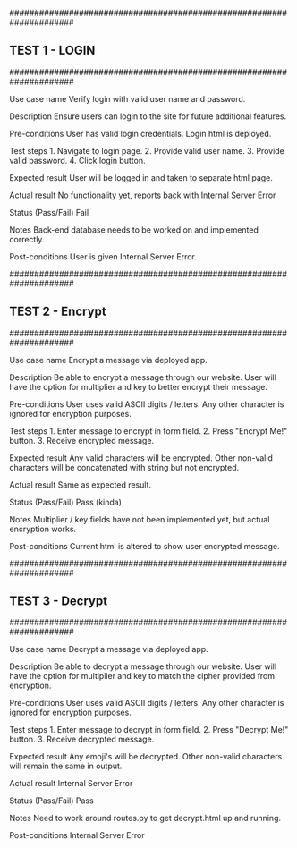 #####################################################################
## TEST 1 - LOGIN ##
#####################################################################

Use case name
    Verify login with valid user name and password.

Description
    Ensure users can login to the site for future additional features.

Pre-conditions
    User has valid login credentials. Login html is deployed.

Test steps
    1. Navigate to login page.
    2. Provide valid user name.
    3. Provide valid password.
    4. Click login button.

Expected result
    User will be logged in and taken to separate html page.

Actual result
    No functionality yet, reports back with Internal Server Error

Status (Pass/Fail)
    Fail

Notes
    Back-end database needs to be worked on and implemented correctly.

Post-conditions
    User is given Internal Server Error.

#####################################################################
## TEST 2 - Encrypt ##
#####################################################################

Use case name
    Encrypt a message via deployed app.

Description
    Be able to encrypt a message through our website. User will have the option for multiplier and key to better encrypt their message.

Pre-conditions
    User uses valid ASCII digits / letters. Any other character is ignored for encryption purposes.

Test steps
    1. Enter message to encrypt in form field.
    2. Press "Encrypt Me!" button.
    3. Receive encrypted message.

Expected result
    Any valid characters will be encrypted. Other non-valid characters will be concatenated with string but not encrypted.

Actual result
    Same as expected result.

Status (Pass/Fail)
    Pass (kinda)

Notes
    Multiplier / key fields have not been implemented yet, but actual encryption works.

Post-conditions
    Current html is altered to show user encrypted message.

#####################################################################
## TEST 3 - Decrypt ##
#####################################################################

Use case name
    Decrypt a message via deployed app.

Description
    Be able to decrypt a message through our website. User will have the option for multiplier and key to match the cipher provided from encryption.

Pre-conditions
    User uses valid ASCII digits / letters. Any other character is ignored for encryption purposes.

Test steps
    1. Enter message to decrypt in form field.
    2. Press "Decrypt Me!" button.
    3. Receive decrypted message.

Expected result
    Any emoji's will be decrypted. Other non-valid characters will remain the same in output.

Actual result
    Internal Server Error

Status (Pass/Fail)
    Pass

Notes
    Need to work around routes.py to get decrypt.html up and running.

Post-conditions
    Internal Server Error